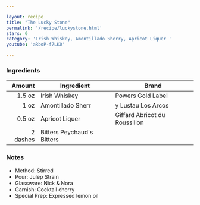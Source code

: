 ```yaml
---

layout: recipe
title: "The Lucky Stone"
permalink: '/recipe/luckystone.html'
stars: 0
category: 'Irish Whiskey, Amontillado Sherry, Apricot Liquer '
youtube: 'aRboP-f7LK0'

---
```


### Ingredients

| Amount  | Ingredient               | Brand                             |
| -------: | -------------------------- | ----------------------------- |
|   1.5 oz | Irish Whiskey              | Powers Gold Label             |
|     1 oz | Amontillado Sherr          | y Lustau Los Arcos            |
|   0.5 oz | Apricot Liquer             | Giffard Abricot du Roussillon |
| 2 dashes | Bitters Peychaud's Bitters |

### Notes

- Method: Stirred
- Pour: Julep Strain
- Glassware: Nick & Nora
- Garnish: Cocktail cherry
- Special Prep: Expressed lemon oil

